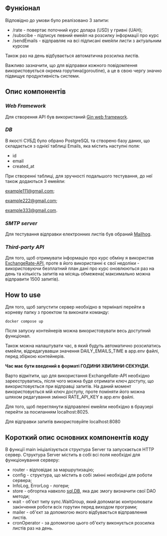 ## Функіонал
Відповідно до умови було реалізовано 3 запити:
- /rate - повертає поточний курс долара (USD) у гривні (UAH);
- /subscibe - підписує певний емейл на розсилку інформації про курс
- /sendEmails - відправляє на всі підписані емейли листи з актуальним курсом

Також раз на день відбувається автоматична розсилка листів.

Важливо зазначити, що для відправки кожного повідомлення використовується окрема горутина(goroutine), а це в свою чергу значно підвищує продуктивність системи.

## Опис компонентів




### ***Web Framework***
Для створення API був використаний [Gin web framework](https://github.com/gin-gonic/gin).



### ***DB***
В якості СУБД було обрано PostgreSQL та створено базу даних, що складається з однієї таблиці Emails, яка містить наступні поля:
- id
- email
- created_at

При створенні таблиці, для зручності подальшого тестування, до неї також додаються 3 емейли:

example111@gmail.com; 

example222@gmail.com; 

example333@gmail.com.





### ***SMTP server***
Для тестування відправки електронних листів був обраний [Mailhog](https://mailtrap.io/blog/mailhog-explained/).




### ***Third-party API***
Для того, щоб отримувати інформацію про курс обміну я використав [ExchangeRate-API](https://www.exchangerate-api.com/), проте в його використанні є свої недоліки - використовуючи безплатний план дані про курс оновлюються раз на день та кількість запитів на місяць обмежена( максимально можна відправити 1500 запитів).





## How to use
Для того, щоб запустити сервер необхідно в терміналі перейти в корневу папку з проектом та виконати команду:
```
docker compose up
```
Після запуску контейнерів можна використовувати весь доступний функціонал.

Також можна налаштувати час, в який будуть автоматично розсилатись емейли, відредагувавши значення DAILY_EMAILS_TIME в app.env файлі, перед збіркою контейнерів. 

**Час має бути введений в форматі ГОДИНИ:ХВИЛИНИ:СЕКУНДИ.**

Варто відмітити, що для використання ExchangeRate-API необхідно зареєструватись, після чого можна буде отримати ключ доступу, що використовується при відправці запитів. На даний момент використовується мій ключ доступу, проте поміняти його можна шляхом редагування змінної RATE_API_KEY в app.env файлі.


Для того, щоб переглянути відправлені емейли необхідно в браузері перейти за посиланням localhost:8025.

Для відправки запитів використовуйте localhost:8080


## Короткий опис основних компонентів коду
В функції main ініціалізується структура Server та запускається HTTP сервер. Структура Server містить в собі всі поля необхідні для функціонування серверу:
- router - відповідає за маршрутизацію;
- config - структура, що містить в собі змінні необхідні для роботи сервера;
- InfoLog, ErrorLog - логери;
- store - обгортка навколо [sql.DB](https://pkg.go.dev/database/sql#DB), яка дає змогу визначити свої DAO методи;
- wait - об'єкт типу sync.WaitGroup, який допомагає контролювати закінчення роботи всіх горутин перед виходом програми;
- mailer - об'єкт за допомогою якого відбувається відправлення листів.
- cronOperator - за допомогою цього об'єкту виконується розсилка листів раз на день.
